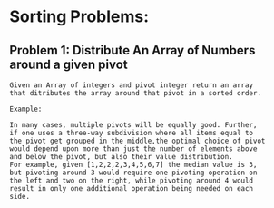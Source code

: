# Sorting Problems:

## Problem 1: Distribute An Array of Numbers around a given pivot

    Given an Array of integers and pivot integer return an array
    that ditributes the array around that pivot in a sorted order.

    Example:

    In many cases, multiple pivots will be equally good. Further, 
    if one uses a three-way subdivision where all items equal to 
    the pivot get grouped in the middle,the optimal choice of pivot 
    would depend upon more than just the number of elements above 
    and below the pivot, but also their value distribution. 
    For example, given [1,2,2,2,3,4,5,6,7] the median value is 3, 
    but pivoting around 3 would require one pivoting operation on 
    the left and two on the right, while pivoting around 4 would 
    result in only one additional operation being needed on each 
    side.
